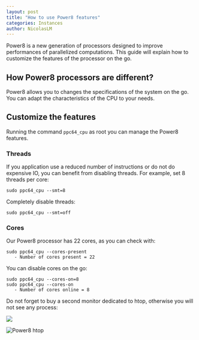 ```yaml
---
layout: post
title: "How to use Power8 features"
categories: Instances
author: NicolasLM
---
```


Power8 is a new generation of processors designed to improve performances of 
parallelized computations. This guide will explain how to customize the 
features of the processor on the go.

How Power8 processors are different?
------------------------------------

Power8 allows you to changes the specifications of the system on the go. You 
can adapt the characteristics of the CPU to your needs.

Customize the features
----------------------

Running the command `ppc64_cpu` as root you can manage the Power8 features.

### Threads

If you application use a reduced number of instructions or do not do expensive 
IO, you can benefit from disabling threads. For example, set 8 threads per 
core:

    sudo ppc64_cpu --smt=8

Completely disable threads:

    sudo ppc64_cpu --smt=off

### Cores

Our Power8 processor has 22 cores, as you can check with:

    sudo ppc64_cpu --cores-present
       - Number of cores present = 22

You can disable cores on the go:

    sudo ppc64_cpu --cores-on=8
    sudo ppc64_cpu --cores-on
       - Number of cores online = 8

Do not forget to buy a second monitor dedicated to htop, otherwise you will not 
see any process:

![](https://storage.bhs-1.runabove.io/v1/AUTH_3eca649cc7f44d91b67131374db4afb3/public/coreos_screenshot1.jpg)

![Power8 htop](/kb/images/2014-10-06-power8/htop.png)
